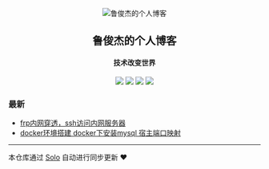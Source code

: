 <p align="center"><img alt="鲁俊杰的个人博客" src="https://avatars3.githubusercontent.com/u/38421372?s=40&v=4"></p><h2 align="center">
鲁俊杰的个人博客
</h2>

<h4 align="center">技术改变世界</h4>
<p align="center"><a title="鲁俊杰的个人博客" target="_blank" href="https://github.com/lujunjie2019/solo-blog"><img src="https://img.shields.io/github/last-commit/lujunjie2019/solo-blog.svg?style=flat-square&color=FF9900"></a>
<a title="GitHub repo size in bytes" target="_blank" href="https://github.com/lujunjie2019/solo-blog"><img src="https://img.shields.io/github/repo-size/lujunjie2019/solo-blog.svg?style=flat-square"></a>
<a title="Solo Version" target="_blank" href="https://github.com/b3log/solo/releases"><img src="https://img.shields.io/badge/solo-3.6.3-f1e05a.svg?style=flat-square&color=blueviolet"></a>
<a title="Hits" target="_blank" href="https://github.com/b3log/hits"><img src="https://hits.b3log.org/lujunjie2019/solo-blog.svg"></a></p>

### 最新

* [frp内网穿透，ssh访问内网服务器](https://www.junjie.cf/articles/2019/08/18/1566102404043.html)
* [docker环境搭建 docker下安装mysql 宿主端口映射](https://www.junjie.cf/articles/2019/08/16/1565956912518.html)



---

本仓库通过 [Solo](https://github.com/b3log/solo) 自动进行同步更新 ❤️ 